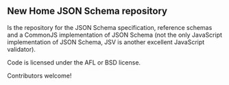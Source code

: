 ## New Home JSON Schema repository

Is the repository for the JSON Schema specification, reference schemas and a CommonJS implementation of JSON Schema (not the only JavaScript implementation of JSON Schema, JSV is another excellent JavaScript validator).

Code is licensed under the AFL or BSD license. 

Contributors welcome!